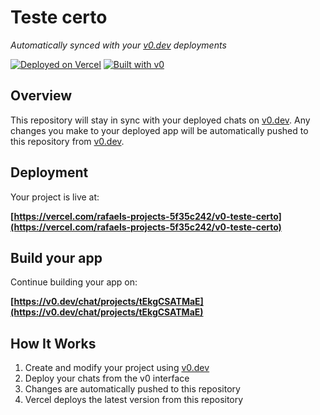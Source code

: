 # Teste certo

*Automatically synced with your [v0.dev](https://v0.dev) deployments*

[![Deployed on Vercel](https://img.shields.io/badge/Deployed%20on-Vercel-black?style=for-the-badge&logo=vercel)](https://vercel.com/rafaels-projects-5f35c242/v0-teste-certo)
[![Built with v0](https://img.shields.io/badge/Built%20with-v0.dev-black?style=for-the-badge)](https://v0.dev/chat/projects/tEkgCSATMaE)

## Overview

This repository will stay in sync with your deployed chats on [v0.dev](https://v0.dev).
Any changes you make to your deployed app will be automatically pushed to this repository from [v0.dev](https://v0.dev).

## Deployment

Your project is live at:

**[https://vercel.com/rafaels-projects-5f35c242/v0-teste-certo](https://vercel.com/rafaels-projects-5f35c242/v0-teste-certo)**

## Build your app

Continue building your app on:

**[https://v0.dev/chat/projects/tEkgCSATMaE](https://v0.dev/chat/projects/tEkgCSATMaE)**

## How It Works

1. Create and modify your project using [v0.dev](https://v0.dev)
2. Deploy your chats from the v0 interface
3. Changes are automatically pushed to this repository
4. Vercel deploys the latest version from this repository